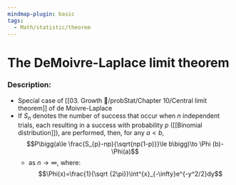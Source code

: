 ```yaml
---
mindmap-plugin: basic
tags:
  - Math/statistic/theorem
---
```

# The DeMoivre-Laplace limit theorem
### Description:
- Special case of [[03. Growth 🌻/probStat/Chapter 10/Central limit theorem]] of de Moivre-Laplace
- If $S_n$ denotes the number of success that occur when $n$ independent trials, each resulting in a success with probability $p$ ([[Binomial distribution]]), are performed, then, for any $a<b$, $$P\bigg(a\le \frac{S_{p}-np}{\sqrt{np(1-p)}}\le b\bigg)\to \Phi (b)-\Phi(a)$$
	- as $n\to \infty$, where:$$\Phi(x)=\frac{1}{\sqrt {2\pi}}\int^{x}_{-\infty}e^{-y^2/2}dy$$
